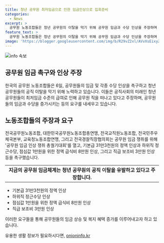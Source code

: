 ```yaml
---
title: 청년 공무원 최저임금으로 인한 임금인상으로 집회준비
categories:
  - News
excerpt: >
  공무원 노동조합들은 청년 공무원의 이탈을 막기 위해 공무원 임금과 수당 인상을 주장하며 정부에 촉구하고 있다. 낮은 임금으로 생존권이 위협받는 공무원들과 청년 공무원들의 실정을 강조하면서, 기획재정부의 예산 삭감으로 인한 행정서비스의 질적 하락을 우려하고 있다. 공무원 임금 31만3천원 정액 인상과 수당 인상 등을 요구하며, 위원회의 결정 권한을 강화하여 예산에 반영되도록 촉구하고 있다.
feature_text: >
  공무원 노동조합들은 청년 공무원의 이탈을 막기 위해 공무원 임금과 수당 인상을 주장하며 정부에 촉구하고 있다. 낮은 임금으로 생존권이 위협받는 공무원들과 청년 공무원들의 실정을 강조하면서, 기획재정부의 예산 삭감으로 인한 행정서비스의 질적 하락을 우려하고 있다. 공무원 임금 31만3천원 정액 인상과 수당 인상 등을 요구하며, 위원회의 결정 권한을 강화하여 예산에 반영되도록 촉구하고 있다.
image: 'https://blogger.googleusercontent.com/img/b/R29vZ2xl/AVvXsEixyZcFfHzMRdzZMjFBmAUKJYCLCGyLL1o632UiGVXcaFdKo_bkvkuCioo0uUKlGfBVcT3P84aROyZIXSBEx3Aw5nCQ3pTgDom1WDC4m8eifvWiAmWEEVb4x6G_l8C0QH225ldMjyaFvpxGEBGNO37VmDTDMHGhJPq73UglMfDca1-0aw/s1600/blogspot.png'
---
```


<p><img src="https://blogger.googleusercontent.com/img/b/R29vZ2xl/AVvXsEixyZcFfHzMRdzZMjFBmAUKJYCLCGyLL1o632UiGVXcaFdKo_bkvkuCioo0uUKlGfBVcT3P84aROyZIXSBEx3Aw5nCQ3pTgDom1WDC4m8eifvWiAmWEEVb4x6G_l8C0QH225ldMjyaFvpxGEBGNO37VmDTDMHGhJPq73UglMfDca1-0aw/s1600/blogspot.png" alt="info 속보" /></p>

<h2 data-ke-size="size26">공무원 임금 촉구와 인상 주장</h2>

<p data-ke-size="size16">한국의 공무원 노동조합들은 6일, 공무원들의 임금 및 각종 수당 인상을 촉구하고 청년 공무원들의 공직 이탈을 막기 위해 노력하고 있습니다. 이들은 공직사회의 미래인 청년 공무원들이 최저임금 수준의 급여로 인해 공무원 직을 떠나고 있다고 주장하며, 공무원들의 임금과 수당을 증가시키는 등의 요구를 내세우고 있습니다.</p>

<h2 data-ke-size="size26">노동조합들의 주장과 요구</h2>

<p data-ke-size="size16">전국공무원노동조합, 대한민국공무원노동조합총연맹, 전국교직원노동조합, 전국민주우체국본부, 교육청노동조합연맹, 그리고 전국경찰직장협의회는 공무원 임금 쟁취를 위해 '공무원 임금 인상 쟁취 총궐기대회'를 열고, 기본급 31만3천원의 정액 인상과 하위직 정근수당, 점심값 1만원을 위한 정액 급식비 8만원 인상, 그리고 직급 보조비 3만원 인상 등을 촉구했습니다. </p>

<table>
  <tr>
    <td style="text-align: center; height: 17px;"><b>지금의 공무원 임금체계는 청년 공무원의 공직 이탈을 유발하고 있다고 주장합니다.</b></td>
  </tr>
</table>

<ul>
  <li>기본급 31만3천원의 정액 인상</li>
  <li>하위직 정근수당 인상</li>
  <li>점심값 1만원을 위한 정액 급식비 8만원 인상</li>
  <li>직급 보조비 3만원 인상</li>
</ul>

<p data-ke-size="size16">이러한 요구들을 통해 공무원들의 임금 상승 및 복지 혜택 증가를 이루어내고자 하고 있습니다.</p>
유용한 생활 정보가 필요하시다면, <a href="https://onioninfo.kr" rel="dofollow">onioninfo.kr</a>



